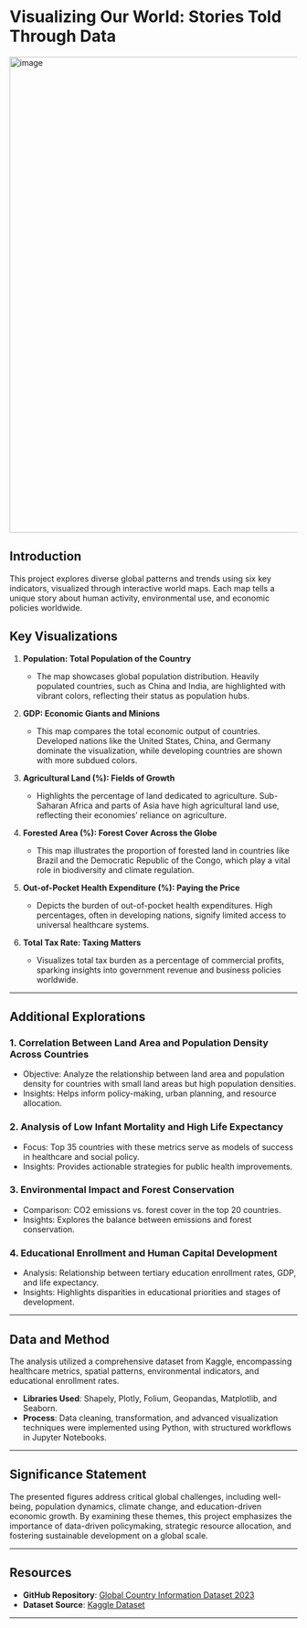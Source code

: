 # Visualizing Our World: Stories Told Through Data  
<img width="833" alt="image" src="https://github.com/user-attachments/assets/13df4cdf-3b9f-4c96-9a74-7ff455585a1d">


## Introduction  
This project explores diverse global patterns and trends using six key indicators, visualized through interactive world maps. Each map tells a unique story about human activity, environmental use, and economic policies worldwide.  

## Key Visualizations  

1. **Population: Total Population of the Country**  
   - The map showcases global population distribution. Heavily populated countries, such as China and India, are highlighted with vibrant colors, reflecting their status as population hubs.  

2. **GDP: Economic Giants and Minions**  
   - This map compares the total economic output of countries. Developed nations like the United States, China, and Germany dominate the visualization, while developing countries are shown with more subdued colors.  

3. **Agricultural Land (%): Fields of Growth**  
   - Highlights the percentage of land dedicated to agriculture. Sub-Saharan Africa and parts of Asia have high agricultural land use, reflecting their economies’ reliance on agriculture.  

4. **Forested Area (%): Forest Cover Across the Globe**  
   - This map illustrates the proportion of forested land in countries like Brazil and the Democratic Republic of the Congo, which play a vital role in biodiversity and climate regulation.  

5. **Out-of-Pocket Health Expenditure (%): Paying the Price**  
   - Depicts the burden of out-of-pocket health expenditures. High percentages, often in developing nations, signify limited access to universal healthcare systems.  

6. **Total Tax Rate: Taxing Matters**  
   - Visualizes total tax burden as a percentage of commercial profits, sparking insights into government revenue and business policies worldwide.  

---

## Additional Explorations  

### 1. **Correlation Between Land Area and Population Density Across Countries**  
- Objective: Analyze the relationship between land area and population density for countries with small land areas but high population densities.  
- Insights: Helps inform policy-making, urban planning, and resource allocation.  

### 2. **Analysis of Low Infant Mortality and High Life Expectancy**  
- Focus: Top 35 countries with these metrics serve as models of success in healthcare and social policy.  
- Insights: Provides actionable strategies for public health improvements.  

### 3. **Environmental Impact and Forest Conservation**  
- Comparison: CO2 emissions vs. forest cover in the top 20 countries.  
- Insights: Explores the balance between emissions and forest conservation.  

### 4. **Educational Enrollment and Human Capital Development**  
- Analysis: Relationship between tertiary education enrollment rates, GDP, and life expectancy.  
- Insights: Highlights disparities in educational priorities and stages of development.  

---

## Data and Method  
The analysis utilized a comprehensive dataset from Kaggle, encompassing healthcare metrics, spatial patterns, environmental indicators, and educational enrollment rates.  
- **Libraries Used**: Shapely, Plotly, Folium, Geopandas, Matplotlib, and Seaborn.  
- **Process**: Data cleaning, transformation, and advanced visualization techniques were implemented using Python, with structured workflows in Jupyter Notebooks.  

---

## Significance Statement  
The presented figures address critical global challenges, including well-being, population dynamics, climate change, and education-driven economic growth. By examining these themes, this project emphasizes the importance of data-driven policymaking, strategic resource allocation, and fostering sustainable development on a global scale.  

---

## Resources  
- **GitHub Repository**: [Global Country Information Dataset 2023](https://github.com/shusritavenugopal/Global-Country-Information-Dataset-2023)  
- **Dataset Source**: [Kaggle Dataset](https://www.kaggle.com/datasets/nelgiriyewithana/countries-of-the-world-2023)  

--- 
